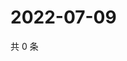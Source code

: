 # 2022-07-09

共 0 条

<!-- BEGIN WEIBO -->
<!-- 最后更新时间 Sat Jul 09 2022 23:00:56 GMT+0800 (China Standard Time) -->

<!-- END WEIBO -->

